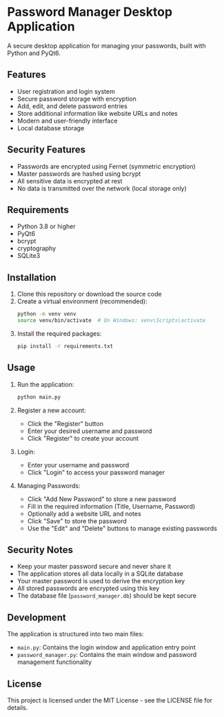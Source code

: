 # Password Manager Desktop Application

A secure desktop application for managing your passwords, built with Python and PyQt6.

## Features

- User registration and login system
- Secure password storage with encryption
- Add, edit, and delete password entries
- Store additional information like website URLs and notes
- Modern and user-friendly interface
- Local database storage

## Security Features

- Passwords are encrypted using Fernet (symmetric encryption)
- Master passwords are hashed using bcrypt
- All sensitive data is encrypted at rest
- No data is transmitted over the network (local storage only)

## Requirements

- Python 3.8 or higher
- PyQt6
- bcrypt
- cryptography
- SQLite3

## Installation

1. Clone this repository or download the source code
2. Create a virtual environment (recommended):
   ```bash
   python -m venv venv
   source venv/bin/activate  # On Windows: venv\Scripts\activate
   ```
3. Install the required packages:
   ```bash
   pip install -r requirements.txt
   ```

## Usage

1. Run the application:
   ```bash
   python main.py
   ```

2. Register a new account:
   - Click the "Register" button
   - Enter your desired username and password
   - Click "Register" to create your account

3. Login:
   - Enter your username and password
   - Click "Login" to access your password manager

4. Managing Passwords:
   - Click "Add New Password" to store a new password
   - Fill in the required information (Title, Username, Password)
   - Optionally add a website URL and notes
   - Click "Save" to store the password
   - Use the "Edit" and "Delete" buttons to manage existing passwords

## Security Notes

- Keep your master password secure and never share it
- The application stores all data locally in a SQLite database
- Your master password is used to derive the encryption key
- All stored passwords are encrypted using this key
- The database file (`password_manager.db`) should be kept secure

## Development

The application is structured into two main files:
- `main.py`: Contains the login window and application entry point
- `password_manager.py`: Contains the main window and password management functionality

## License

This project is licensed under the MIT License - see the LICENSE file for details. 